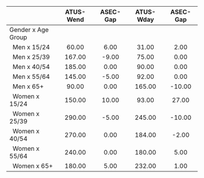 
|                      |    ATUS-Wend |     ASEC-Gap |    ATUS-Wday |     ASEC-Gap |
| -------------------- | :----------: | :----------: | :----------: | :----------: |
| Gender x Age Group   |              |              |              |              |
| &nbsp;&nbsp;Men x 15/24 |        60.00 |         6.00 |        31.00 |         2.00 |
| &nbsp;&nbsp;Men x 25/39 |       167.00 |        -9.00 |        75.00 |         0.00 |
| &nbsp;&nbsp;Men x 40/54 |       185.00 |         0.00 |        90.00 |         0.00 |
| &nbsp;&nbsp;Men x 55/64 |       145.00 |        -5.00 |        92.00 |         0.00 |
| &nbsp;&nbsp;Men x 65+ |        90.00 |         0.00 |       165.00 |       -10.00 |
| &nbsp;&nbsp;Women x 15/24 |       150.00 |        10.00 |        93.00 |        27.00 |
| &nbsp;&nbsp;Women x 25/39 |       290.00 |        -5.00 |       245.00 |       -10.00 |
| &nbsp;&nbsp;Women x 40/54 |       270.00 |         0.00 |       184.00 |        -2.00 |
| &nbsp;&nbsp;Women x 55/64 |       240.00 |         0.00 |       180.00 |         5.00 |
| &nbsp;&nbsp;Women x 65+ |       180.00 |         5.00 |       232.00 |         1.00 |

